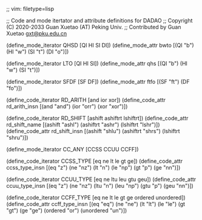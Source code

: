 ;; vim: filetype=lisp

;; Code and mode itertator and attribute definitions for DADAO
;; Copyright (C) 2020-2033 Guan Xuetao (AT) Peking Univ.
;; Contributed by Guan Xuetao <gxt@pku.edu.cn>

(define_mode_iterator	QHSD		[QI HI SI DI])
(define_mode_attr	bwto		[(QI "b") (HI "w") (SI "t") (DI "o")])

(define_mode_iterator	LTO		[QI HI SI])
(define_mode_attr	qhs		[(QI "b") (HI "w") (SI "t")])

(define_mode_iterator	SFDF		[SF DF])
(define_mode_attr	ftfo		[(SF "ft") (DF "fo")])

(define_code_iterator	RD_ARITH	[and ior xor])
(define_code_attr	rd_arith_insn	[(and "and") (ior "orr") (xor "xor")])

(define_code_iterator	RD_SHIFT	[ashift ashiftrt lshiftrt])
(define_code_attr	rd_shift_name	[(ashift "ashl") (ashiftrt "ashr") (lshiftrt "lshr")])
(define_code_attr	rd_shift_insn	[(ashift "shlu")  (ashiftrt "shrs")   (lshiftrt "shru")])

(define_mode_iterator	CC_ANY		[CCSS CCUU CCFF])

(define_code_iterator	CCSS_TYPE	[eq ne lt le gt ge])
(define_code_attr	ccss_type_insn	[(eq "z") (ne "nz") (lt "n") (le "np") (gt "p") (ge "nn")])

(define_code_iterator	CCUU_TYPE	[eq ne ltu leu gtu geu])
(define_code_attr	ccuu_type_insn	[(eq "z") (ne "nz") (ltu "n") (leu "np") (gtu "p") (geu "nn")])

(define_code_iterator	CCFF_TYPE	[eq ne lt le gt ge ordered unordered])
(define_code_attr	ccff_type_insn	[(eq "eq") (ne "ne") (lt "lt") (le "le") (gt "gt") (ge "ge") (ordered "or") (unordered "un")])

